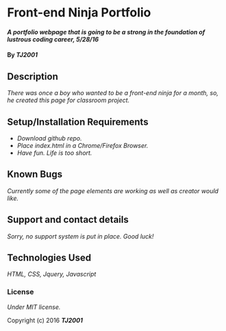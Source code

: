 # Front-end Ninja Portfolio

#### _A portfolio webpage that is going to be a strong in the foundation of lustrous coding career, 5/28/16_

#### By _**TJ2001**_

## Description

_There was once a boy who wanted to be a front-end ninja for a month, so, he created this page for classroom project._

## Setup/Installation Requirements

* _Download github repo._
* _Place index.html in a Chrome/Firefox Browser._
* _Have fun. Life is too short._

## Known Bugs

_Currently some of the page elements are working as well as creator would like._

## Support and contact details

_Sorry, no support system is put in place. Good luck!_

## Technologies Used

_HTML, CSS, Jquery, Javascript_

### License

*Under MIT license.*

Copyright (c) 2016 **_TJ2001_**
